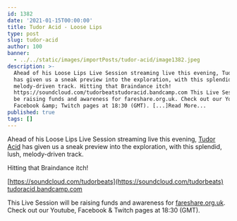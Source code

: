 ```yaml
---
id: 1382
date: '2021-01-15T00:00:00'
title: Tudor Acid - Loose Lips
type: post
slug: tudor-acid
author: 100
banner:
  - ../../static/images/importPosts/tudor-acid/image1382.jpeg
description: >-
  Ahead of his Loose Lips Live Session streaming live this evening, Tudor Acid
  has given us a sneak preview into the exploration, with this splendid, lush,
  melody-driven track. Hitting that Braindance itch!
  https://soundcloud.com/tudorbeatstudoracid.bandcamp.com This Live Session will
  be raising funds and awareness for fareshare.org.uk. Check out our Youtube,
  Facebook &amp; Twitch pages at 18:30 (GMT). [...]Read More...
published: true
tags: []
---
```

Ahead of his Loose Lips Live Session streaming live this evening, [Tudor Acid](https://www.discogs.com/artist/1799662-Tudor-Acid) has given us a sneak preview into the exploration, with this splendid, lush, melody-driven track.

Hitting that Braindance itch!

[https://soundcloud.com/tudorbeats](https://soundcloud.com/tudorbeats)  
[tudoracid.bandcamp.com](https://gate.sc/?url=https%3A%2F%2Ftudoracid.bandcamp.com&token=cca82a-1-1610722781930 "https://tudoracid.bandcamp.com")

This Live Session will be raising funds and awareness for [fareshare.org.uk](https://gate.sc/?url=https%3A%2F%2Ffareshare.org.uk&token=99f68d-1-1610722781930 "https://fareshare.org.uk"). Check out our Youtube, Facebook & Twitch pages at 18:30 (GMT).
